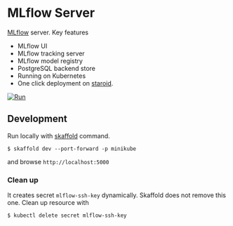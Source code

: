 # MLflow Server

[MLflow](https://mlflow.org/) server. Key features

  - MLflow UI
  - MLflow tracking server
  - MLflow model registry
  - PostgreSQL backend store
  - Running on Kubernetes
  - One click deployment on [staroid](https://staroid.com/g/open-datastudio/mlflow-server).
  
[![Run](https://staroid.com/api/run/button.svg)](https://staroid.com/api/run)


## Development

Run locally with [skaffold](https://skaffold.dev) command.

```
$ skaffold dev --port-forward -p minikube
```

and browse `http://localhost:5000`


### Clean up

It creates secret `mlflow-ssh-key` dynamically. Skaffold does not remove this one. Clean up resource with

```
$ kubectl delete secret mlflow-ssh-key
```

